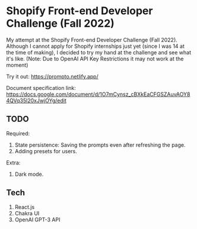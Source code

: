 # Shopify Front-end Developer Challenge (Fall 2022)

My attempt at the Shopify Front-end Developer Challenge (Fall 2022). Although I cannot apply for Shopify internships just yet (since I was 14 at the time of making), I decided to try my hand at the challenge and see what it's like. (Note: Due to OpenAI API Key Restrictions it may not work at the moment)

Try it out: https://prompto.netlify.app/

Document specification link: https://docs.google.com/document/d/1O7mCynsz_cBXkEaCFGSZAuvAOY84QVq35l20xJwjOYg/edit

## TODO

Required:

1. State persistence: Saving the prompts even after refreshing the page.
2. Adding presets for users.

Extra:
1. Dark mode.

## Tech

1. React.js
2. Chakra UI
3. OpenAI GPT-3 API
